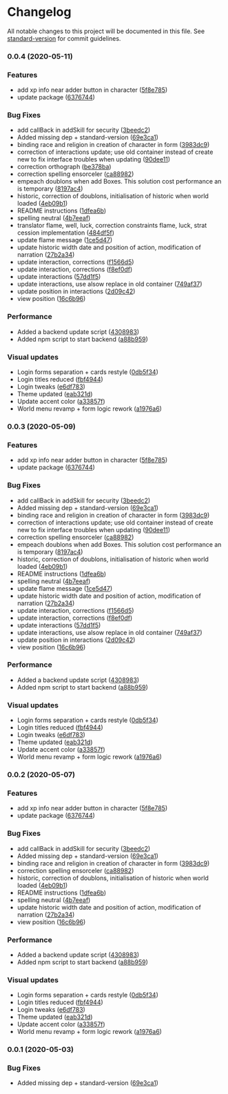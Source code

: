 # Changelog

All notable changes to this project will be documented in this file. See [standard-version](https://github.com/conventional-changelog/standard-version) for commit guidelines.

### 0.0.4 (2020-05-11)


### Features

* add xp info near adder button in character ([5f8e785](https://github.com/Math1987/terraJDRfrontend/commit/5f8e785cc9a1ef3669e239124b62866b5979ee02))
* update package ([6376744](https://github.com/Math1987/terraJDRfrontend/commit/6376744296db8ee195b619150236ccbc988e02e7))


### Bug Fixes

* add callBack in addSkill for security ([3beedc2](https://github.com/Math1987/terraJDRfrontend/commit/3beedc25d47a76f326503c73f1d0780324633496))
* Added missing dep + standard-version ([69e3ca1](https://github.com/Math1987/terraJDRfrontend/commit/69e3ca14ae96a3d9377db6ec3c2fc2a08d18e765))
* binding race and religion in creation of character in form ([3983dc9](https://github.com/Math1987/terraJDRfrontend/commit/3983dc9bdb14e21ade0bc95d6f493689e33bb2fd))
* correction of interactions update; use old container instead of create new to fix interface troubles when updating ([90dee11](https://github.com/Math1987/terraJDRfrontend/commit/90dee110bc3cda85e6fd45d06bbf678e8316b1b1))
* correction orthograph ([be378ba](https://github.com/Math1987/terraJDRfrontend/commit/be378baa299455135db930e3a887a39fda252428))
* correction spelling ensorceler ([ca88982](https://github.com/Math1987/terraJDRfrontend/commit/ca8898243270250845a8b759ee76a0b877d72204))
* empeach doublons when add Boxes. This solution cost performance an is temporary ([8197ac4](https://github.com/Math1987/terraJDRfrontend/commit/8197ac4c4fdaf41ff0ff0d842f501681fc2836db))
* historic, correction of doublons, initialisation of historic when world loaded ([4eb09b1](https://github.com/Math1987/terraJDRfrontend/commit/4eb09b1cf8c0af1c3af6f4da21afeeaec7d37337))
* README instructions ([1dfea6b](https://github.com/Math1987/terraJDRfrontend/commit/1dfea6b90a6676300e016c2d4896592905d3c682))
* spelling neutral ([4b7eeaf](https://github.com/Math1987/terraJDRfrontend/commit/4b7eeaf77b6c6b240b51ebec0db3aae0f988e505))
* translator flame, well, luck, correction constraints flame, luck, strat cession implementation ([484df5f](https://github.com/Math1987/terraJDRfrontend/commit/484df5ff099cceb95d79525a219bb21874f616b2))
* update flame message ([1ce5d47](https://github.com/Math1987/terraJDRfrontend/commit/1ce5d47fcb4e0d2ca0dff1a7d3a582371d57ae50))
* update historic width date and position of action, modification of narration ([27b2a34](https://github.com/Math1987/terraJDRfrontend/commit/27b2a34caae5dc9fe2a746e7e8498ac454dc11c0))
* update interaction, corrections ([f1566d5](https://github.com/Math1987/terraJDRfrontend/commit/f1566d57b2fe721e3a993fd4a3fcc44651dcf889))
* update interaction, corrections ([f8ef0df](https://github.com/Math1987/terraJDRfrontend/commit/f8ef0dfe6ae5377abf6a107b8a7201e00aa6a17a))
* update interactions ([57dd1f5](https://github.com/Math1987/terraJDRfrontend/commit/57dd1f5b2f94049533a847b320dcb9fe7a454490))
* update interactions, use alsow replace in old container ([749af37](https://github.com/Math1987/terraJDRfrontend/commit/749af37354536f060c4834d2cd4e5125ff56273c))
* update position in interactions ([2d09c42](https://github.com/Math1987/terraJDRfrontend/commit/2d09c42ab60e8c540027690092111ea7b8ef4efc))
* view position ([16c6b96](https://github.com/Math1987/terraJDRfrontend/commit/16c6b965afb848d6386d373a042064319461aad8))


### Performance

* Added a backend update script ([4308983](https://github.com/Math1987/terraJDRfrontend/commit/4308983da98d02857a785666adf1ada676f4b55c))
* Added npm script to start backend ([a88b959](https://github.com/Math1987/terraJDRfrontend/commit/a88b959b1af84029e79bc560bd60a90f445de5c6))


### Visual updates

* Login forms separation + cards restyle ([0db5f34](https://github.com/Math1987/terraJDRfrontend/commit/0db5f3404e8401c6ef8be9b9f061f8babcba1dc0))
* Login titles reduced ([fbf4944](https://github.com/Math1987/terraJDRfrontend/commit/fbf4944546ebe4ba1d6cf98dd17143ddc27ef6c6))
* Login tweaks ([e6df783](https://github.com/Math1987/terraJDRfrontend/commit/e6df783f3cf3cc756f4c87d3cada1291d7528aa8))
* Theme updated ([eab321d](https://github.com/Math1987/terraJDRfrontend/commit/eab321db08e46152466efbfec7863138878862b4))
* Update accent color ([a33857f](https://github.com/Math1987/terraJDRfrontend/commit/a33857fc0c89bd25d0341ee069f2afba697b79d2))
* World menu revamp + form logic rework ([a1976a6](https://github.com/Math1987/terraJDRfrontend/commit/a1976a63adcc51ae76372c8ce638da2cd1b678a5))

### 0.0.3 (2020-05-09)


### Features

* add xp info near adder button in character ([5f8e785](https://github.com/Math1987/terraJDRfrontend/commit/5f8e785cc9a1ef3669e239124b62866b5979ee02))
* update package ([6376744](https://github.com/Math1987/terraJDRfrontend/commit/6376744296db8ee195b619150236ccbc988e02e7))


### Bug Fixes

* add callBack in addSkill for security ([3beedc2](https://github.com/Math1987/terraJDRfrontend/commit/3beedc25d47a76f326503c73f1d0780324633496))
* Added missing dep + standard-version ([69e3ca1](https://github.com/Math1987/terraJDRfrontend/commit/69e3ca14ae96a3d9377db6ec3c2fc2a08d18e765))
* binding race and religion in creation of character in form ([3983dc9](https://github.com/Math1987/terraJDRfrontend/commit/3983dc9bdb14e21ade0bc95d6f493689e33bb2fd))
* correction of interactions update; use old container instead of create new to fix interface troubles when updating ([90dee11](https://github.com/Math1987/terraJDRfrontend/commit/90dee110bc3cda85e6fd45d06bbf678e8316b1b1))
* correction spelling ensorceler ([ca88982](https://github.com/Math1987/terraJDRfrontend/commit/ca8898243270250845a8b759ee76a0b877d72204))
* empeach doublons when add Boxes. This solution cost performance an is temporary ([8197ac4](https://github.com/Math1987/terraJDRfrontend/commit/8197ac4c4fdaf41ff0ff0d842f501681fc2836db))
* historic, correction of doublons, initialisation of historic when world loaded ([4eb09b1](https://github.com/Math1987/terraJDRfrontend/commit/4eb09b1cf8c0af1c3af6f4da21afeeaec7d37337))
* README instructions ([1dfea6b](https://github.com/Math1987/terraJDRfrontend/commit/1dfea6b90a6676300e016c2d4896592905d3c682))
* spelling neutral ([4b7eeaf](https://github.com/Math1987/terraJDRfrontend/commit/4b7eeaf77b6c6b240b51ebec0db3aae0f988e505))
* update flame message ([1ce5d47](https://github.com/Math1987/terraJDRfrontend/commit/1ce5d47fcb4e0d2ca0dff1a7d3a582371d57ae50))
* update historic width date and position of action, modification of narration ([27b2a34](https://github.com/Math1987/terraJDRfrontend/commit/27b2a34caae5dc9fe2a746e7e8498ac454dc11c0))
* update interaction, corrections ([f1566d5](https://github.com/Math1987/terraJDRfrontend/commit/f1566d57b2fe721e3a993fd4a3fcc44651dcf889))
* update interaction, corrections ([f8ef0df](https://github.com/Math1987/terraJDRfrontend/commit/f8ef0dfe6ae5377abf6a107b8a7201e00aa6a17a))
* update interactions ([57dd1f5](https://github.com/Math1987/terraJDRfrontend/commit/57dd1f5b2f94049533a847b320dcb9fe7a454490))
* update interactions, use alsow replace in old container ([749af37](https://github.com/Math1987/terraJDRfrontend/commit/749af37354536f060c4834d2cd4e5125ff56273c))
* update position in interactions ([2d09c42](https://github.com/Math1987/terraJDRfrontend/commit/2d09c42ab60e8c540027690092111ea7b8ef4efc))
* view position ([16c6b96](https://github.com/Math1987/terraJDRfrontend/commit/16c6b965afb848d6386d373a042064319461aad8))


### Performance

* Added a backend update script ([4308983](https://github.com/Math1987/terraJDRfrontend/commit/4308983da98d02857a785666adf1ada676f4b55c))
* Added npm script to start backend ([a88b959](https://github.com/Math1987/terraJDRfrontend/commit/a88b959b1af84029e79bc560bd60a90f445de5c6))


### Visual updates

* Login forms separation + cards restyle ([0db5f34](https://github.com/Math1987/terraJDRfrontend/commit/0db5f3404e8401c6ef8be9b9f061f8babcba1dc0))
* Login titles reduced ([fbf4944](https://github.com/Math1987/terraJDRfrontend/commit/fbf4944546ebe4ba1d6cf98dd17143ddc27ef6c6))
* Login tweaks ([e6df783](https://github.com/Math1987/terraJDRfrontend/commit/e6df783f3cf3cc756f4c87d3cada1291d7528aa8))
* Theme updated ([eab321d](https://github.com/Math1987/terraJDRfrontend/commit/eab321db08e46152466efbfec7863138878862b4))
* Update accent color ([a33857f](https://github.com/Math1987/terraJDRfrontend/commit/a33857fc0c89bd25d0341ee069f2afba697b79d2))
* World menu revamp + form logic rework ([a1976a6](https://github.com/Math1987/terraJDRfrontend/commit/a1976a63adcc51ae76372c8ce638da2cd1b678a5))

### 0.0.2 (2020-05-07)


### Features

* add xp info near adder button in character ([5f8e785](https://github.com/Math1987/terraJDRfrontend/commit/5f8e785cc9a1ef3669e239124b62866b5979ee02))
* update package ([6376744](https://github.com/Math1987/terraJDRfrontend/commit/6376744296db8ee195b619150236ccbc988e02e7))


### Bug Fixes

* add callBack in addSkill for security ([3beedc2](https://github.com/Math1987/terraJDRfrontend/commit/3beedc25d47a76f326503c73f1d0780324633496))
* Added missing dep + standard-version ([69e3ca1](https://github.com/Math1987/terraJDRfrontend/commit/69e3ca14ae96a3d9377db6ec3c2fc2a08d18e765))
* binding race and religion in creation of character in form ([3983dc9](https://github.com/Math1987/terraJDRfrontend/commit/3983dc9bdb14e21ade0bc95d6f493689e33bb2fd))
* correction spelling ensorceler ([ca88982](https://github.com/Math1987/terraJDRfrontend/commit/ca8898243270250845a8b759ee76a0b877d72204))
* historic, correction of doublons, initialisation of historic when world loaded ([4eb09b1](https://github.com/Math1987/terraJDRfrontend/commit/4eb09b1cf8c0af1c3af6f4da21afeeaec7d37337))
* README instructions ([1dfea6b](https://github.com/Math1987/terraJDRfrontend/commit/1dfea6b90a6676300e016c2d4896592905d3c682))
* spelling neutral ([4b7eeaf](https://github.com/Math1987/terraJDRfrontend/commit/4b7eeaf77b6c6b240b51ebec0db3aae0f988e505))
* update historic width date and position of action, modification of narration ([27b2a34](https://github.com/Math1987/terraJDRfrontend/commit/27b2a34caae5dc9fe2a746e7e8498ac454dc11c0))
* view position ([16c6b96](https://github.com/Math1987/terraJDRfrontend/commit/16c6b965afb848d6386d373a042064319461aad8))


### Performance

* Added a backend update script ([4308983](https://github.com/Math1987/terraJDRfrontend/commit/4308983da98d02857a785666adf1ada676f4b55c))
* Added npm script to start backend ([a88b959](https://github.com/Math1987/terraJDRfrontend/commit/a88b959b1af84029e79bc560bd60a90f445de5c6))


### Visual updates

* Login forms separation + cards restyle ([0db5f34](https://github.com/Math1987/terraJDRfrontend/commit/0db5f3404e8401c6ef8be9b9f061f8babcba1dc0))
* Login titles reduced ([fbf4944](https://github.com/Math1987/terraJDRfrontend/commit/fbf4944546ebe4ba1d6cf98dd17143ddc27ef6c6))
* Login tweaks ([e6df783](https://github.com/Math1987/terraJDRfrontend/commit/e6df783f3cf3cc756f4c87d3cada1291d7528aa8))
* Theme updated ([eab321d](https://github.com/Math1987/terraJDRfrontend/commit/eab321db08e46152466efbfec7863138878862b4))
* Update accent color ([a33857f](https://github.com/Math1987/terraJDRfrontend/commit/a33857fc0c89bd25d0341ee069f2afba697b79d2))
* World menu revamp + form logic rework ([a1976a6](https://github.com/Math1987/terraJDRfrontend/commit/a1976a63adcc51ae76372c8ce638da2cd1b678a5))

### 0.0.1 (2020-05-03)


### Bug Fixes

* Added missing dep + standard-version ([69e3ca1](https://github.com/Zenoo/terraJDRfrontend/commit/69e3ca14ae96a3d9377db6ec3c2fc2a08d18e765))
